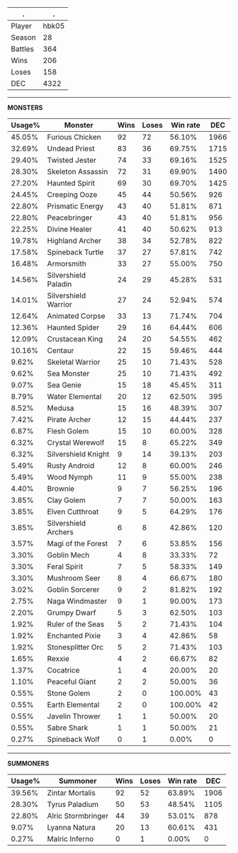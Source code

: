 .|.
|-|-
Player|hbk05
Season|28
Battles|364
Wins|206
Loses|158
DEC|4322

---
**MONSTERS**

Usage%|Monster|Wins|Loses|Win rate|DEC|
-|-|-|-|-|-|
45.05%|Furious Chicken|92|72|56.10%|1966|
32.69%|Undead Priest|83|36|69.75%|1715|
29.40%|Twisted Jester|74|33|69.16%|1525|
28.30%|Skeleton Assassin|72|31|69.90%|1490|
27.20%|Haunted Spirit|69|30|69.70%|1425|
24.45%|Creeping Ooze|45|44|50.56%|926|
22.80%|Prismatic Energy|43|40|51.81%|871|
22.80%|Peacebringer|43|40|51.81%|956|
22.25%|Divine Healer|41|40|50.62%|913|
19.78%|Highland Archer|38|34|52.78%|822|
17.58%|Spineback Turtle|37|27|57.81%|742|
16.48%|Armorsmith|33|27|55.00%|750|
14.56%|Silvershield Paladin|24|29|45.28%|531|
14.01%|Silvershield Warrior|27|24|52.94%|574|
12.64%|Animated Corpse|33|13|71.74%|704|
12.36%|Haunted Spider|29|16|64.44%|606|
12.09%|Crustacean King|24|20|54.55%|462|
10.16%|Centaur|22|15|59.46%|444|
9.62%|Skeletal Warrior|25|10|71.43%|528|
9.62%|Sea Monster|25|10|71.43%|492|
9.07%|Sea Genie|15|18|45.45%|311|
8.79%|Water Elemental|20|12|62.50%|395|
8.52%|Medusa|15|16|48.39%|307|
7.42%|Pirate Archer|12|15|44.44%|237|
6.87%|Flesh Golem|15|10|60.00%|328|
6.32%|Crystal Werewolf|15|8|65.22%|349|
6.32%|Silvershield Knight|9|14|39.13%|203|
5.49%|Rusty Android|12|8|60.00%|246|
5.49%|Wood Nymph|11|9|55.00%|238|
4.40%|Brownie|9|7|56.25%|196|
3.85%|Clay Golem|7|7|50.00%|163|
3.85%|Elven Cutthroat|9|5|64.29%|176|
3.85%|Silvershield Archers|6|8|42.86%|120|
3.57%|Magi of the Forest|7|6|53.85%|156|
3.30%|Goblin Mech|4|8|33.33%|72|
3.30%|Feral Spirit|7|5|58.33%|149|
3.30%|Mushroom Seer|8|4|66.67%|180|
3.02%|Goblin Sorcerer|9|2|81.82%|192|
2.75%|Naga Windmaster|9|1|90.00%|173|
2.20%|Grumpy Dwarf|5|3|62.50%|103|
1.92%|Ruler of the Seas|5|2|71.43%|104|
1.92%|Enchanted Pixie|3|4|42.86%|58|
1.92%|Stonesplitter Orc|5|2|71.43%|103|
1.65%|Rexxie|4|2|66.67%|82|
1.37%|Cocatrice|1|4|20.00%|20|
1.10%|Peaceful Giant|2|2|50.00%|36|
0.55%|Stone Golem|2|0|100.00%|43|
0.55%|Earth Elemental|2|0|100.00%|42|
0.55%|Javelin Thrower|1|1|50.00%|20|
0.55%|Sabre Shark|1|1|50.00%|21|
0.27%|Spineback Wolf|0|1|0.00%|0|

---
**SUMMONERS**

Usage%|Summoner|Wins|Loses|Win rate|DEC|
-|-|-|-|-|-|
39.56%|Zintar Mortalis|92|52|63.89%|1906|
28.30%|Tyrus Paladium|50|53|48.54%|1105|
22.80%|Alric Stormbringer|44|39|53.01%|878|
9.07%|Lyanna Natura|20|13|60.61%|431|
0.27%|Malric Inferno|0|1|0.00%|0|

